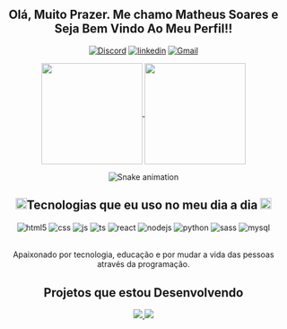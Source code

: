 <div align="center">

## Olá, Muito Prazer. Me chamo Matheus Soares e Seja Bem Vindo Ao Meu Perfil!!


[![Discord](https://img.shields.io/badge/Discord-7289DA?style=for-the-badge&logo=discord&logoColor=white)](https://youtube.com/c/sujeitoprogramador)
[![linkedin](https://img.shields.io/badge/LinkedIn-0077B5?style=for-the-badge&logo=linkedin&logoColor=white)](https://www.linkedin.com/in/matheus-soares-0833211a7/)
[![Gmail](https://img.shields.io/badge/Gmail-D14836?style=for-the-badge&logo=gmail&logoColor=white)](https://instagram.com/sujeitoprogramador)

<a href="https://github.com/anuraghazra/github-readme-stats">
  <img height=180 align="center" src="https://github-readme-stats.vercel.app/api?username=matheussoaresduarte&theme=onedark" />
</a>
<a href="https://github.com/anuraghazra/convoychat">
  <img height=180 align="center" src="https://github-readme-stats.vercel.app/api/top-langs?username=matheussoaresduarte&theme=onedark&layout=compact&langs_count=8&card_width=320" />
</a>
</br>

![Snake animation](https://github.com/LuigiGF/LuigiGF/blob/output/github-contribution-grid-snake.svg)

 <h2><img height= 20 src="https://user-images.githubusercontent.com/74038190/212284087-bbe7e430-757e-4901-90bf-4cd2ce3e1852.gif" >Tecnologias que eu uso no meu dia a dia  <img height= 20 src="https://user-images.githubusercontent.com/74038190/212284087-bbe7e430-757e-4901-90bf-4cd2ce3e1852.gif" ></h2>
  
<div style="display: inline_block">
  <img align="center" alt="html5" src="https://img.shields.io/badge/HTML5-E34F26?style=for-the-badge&logo=html5&logoColor=white" />
  <img align="center" alt="css" src="https://img.shields.io/badge/CSS3-1572B6?style=for-the-badge&logo=css3&logoColor=white" />
  <img align="center" alt="js" src="https://img.shields.io/badge/JavaScript-F7DF1E?style=for-the-badge&logo=javascript&logoColor=black" />
  <img align="center" alt="ts" src="https://img.shields.io/badge/TypeScript-007ACC?style=for-the-badge&logo=typescript&logoColor=white" />
  <img align="center" alt="react" src="https://img.shields.io/badge/React-20232A?style=for-the-badge&logo=react&logoColor=61DAFB" />
  <img align="center" alt="nodejs" src="https://img.shields.io/badge/Node.js-43853D?style=for-the-badge&logo=node.js&logoColor=white" />
  <img align="center" alt="python" src="https://img.shields.io/badge/Python-14354C?style=for-the-badge&logo=python&logoColor=white" />
  <img align="center" alt="sass" src="https://img.shields.io/badge/Sass-CC6699?style=for-the-badge&logo=sass&logoColor=white" />
  <img align="center" alt="mysql" src="https://img.shields.io/badge/MySQL-00000F?style=for-the-badge&logo=mysql&logoColor=white" />
</div>
  
</br>

Apaixonado por tecnologia, educação e por mudar a vida das pessoas através da programação.

## Projetos que estou Desenvolvendo
<div style="display: inline_block">
 
  <a href="https://github.com/matheussoaresduarte/AtividadesCubosAcademy">
    <img src="https://github-readme-stats.vercel.app/api/pin/?username=matheussoaresduarte&repo=AtividadesCubosAcademy&theme=onedark" />
  </a>
   <a href="https://github.com/matheussoaresduarte/barbearia_site">
    <img src="https://github-readme-stats.vercel.app/api/pin/?username=matheussoaresduarte&repo=barbearia_site&theme=onedark" />
  </a>
</div>



<!-- ## Últimos vídeos:
<div style="display: inline_block">
  - [Criando Infinite Scroll - React Native](https://youtu.be/TjkFGrjkXfc)<br/>
  - [O que estudar para se tornar um desenvolvedor front-end? 2022](https://youtu.be/Ab-kGzlCCWI)<br/>
  - [Criando interface login do Instagram - React Native](https://youtu.be/pSV9Wh_p2Cg)<br/>
  - [Aprendendo e conhecendo FIGMA - UI Design](https://youtu.be/KRCfX25yFf4)<br/>
</div> -->
</div>





